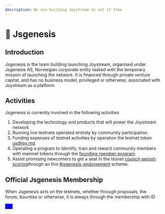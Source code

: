 ```yaml
---
description: We are building Joystream to set it free
---
```


# 🏤 Jsgenesis

## Introduction

Jsgenesis is the team building launching Joystream, organised under Jsgenesis AS, Norwegian corporate entity tasked with the temporary mission of launching the network. It is financed through private venture capital, and has no business model, privileged or otherwise, associated with Joystream as a platform.

## Activities

Jsgenesis is currently involved in the following activities

1. Developing the technology and products that will power the Joystream network
2. Running live testnets operated entirely by community participation.
3. Funding expenses of testnet activities by operation the testnet token [usdtjoy.md](testnet/usdtjoy.md "mention").
4. Operating a program to identify, train and reward community members with mainnet tokens through the [founding-member-program](testnet/founding-member-program/ "mention").
5. Assist promising newcomers to get a seat in the tesnet [council-period-scoring](testnet/council-period-scoring/ "mention")through an this [#jsgenesis-endorsement](testnet/council-period-scoring/#jsgenesis-endorsement "mention") scheme.

## Official Jsgenesis Membership

When Jsgenesis acts on the testnets, whether through proposals, the forum, bounties or otherwise, it is always through the membership with ID

<mark style="color:blue;background-color:blue;">**133**</mark>
